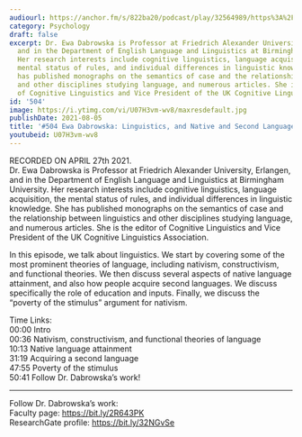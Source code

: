 ```yaml
---
audiourl: https://anchor.fm/s/822ba20/podcast/play/32564989/https%3A%2F%2Fd3ctxlq1ktw2nl.cloudfront.net%2Fstaging%2F2021-3-30%2F8faaf11d-b4cc-a9b0-fd89-17228dad46fd.m4a
category: Psychology
draft: false
excerpt: Dr. Ewa Dabrowska is Professor at Friedrich Alexander University, Erlangen,
  and in the Department of English Language and Linguistics at Birmingham University.
  Her research interests include cognitive linguistics, language acquisition, the
  mental status of rules, and individual differences in linguistic knowledge. She
  has published monographs on the semantics of case and the relationship between linguistics
  and other disciplines studying language, and numerous articles. She is the editor
  of Cognitive Linguistics and Vice President of the UK Cognitive Linguistics Association.
id: '504'
image: https://i.ytimg.com/vi/U07H3vm-wv8/maxresdefault.jpg
publishDate: 2021-08-05
title: '#504 Ewa Dabrowska: Linguistics, and Native and Second Language Attainment'
youtubeid: U07H3vm-wv8
---
```

<div class="timelinks">

RECORDED ON APRIL 27th 2021.  
Dr. Ewa Dabrowska is Professor at Friedrich Alexander University, Erlangen, and in the Department of English Language and Linguistics at Birmingham University. Her research interests include cognitive linguistics, language acquisition, the mental status of rules, and individual differences in linguistic knowledge. She has published monographs on the semantics of case and the relationship between linguistics and other disciplines studying language, and numerous articles. She is the editor of Cognitive Linguistics and Vice President of the UK Cognitive Linguistics Association.

In this episode, we talk about linguistics. We start by covering some of the most prominent theories of language, including nativism, constructivism, and functional theories. We then discuss several aspects of native language attainment, and also how people acquire second languages. We discuss specifically the role of education and inputs. Finally, we discuss the “poverty of the stimulus” argument for nativism.

Time Links:  
<time>00:00</time> Intro  
<time>00:36</time> Nativism, constructivism, and functional theories of language  
<time>10:13</time> Native language attainment  
<time>31:19</time> Acquiring a second language  
<time>47:55</time> Poverty of the stimulus  
<time>50:41</time> Follow Dr. Dabrowska’s work!

---

Follow Dr. Dabrowska’s work:  
Faculty page: https://bit.ly/2R643PK  
ResearchGate profile: https://bit.ly/32NGvSe
</div>

